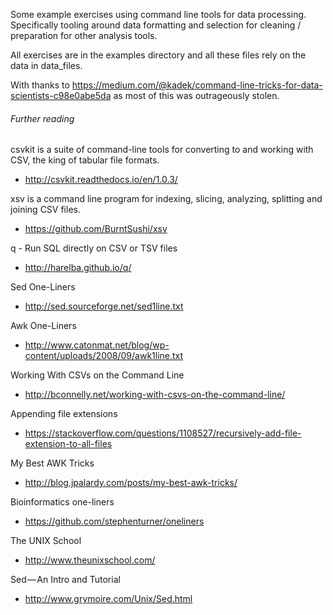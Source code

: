 Some example exercises using command line tools for data processing. Specifically tooling around data formatting and selection for cleaning / preparation for other analysis tools.

All exercises are in the examples directory and all these files rely on the data in data_files.

With thanks to https://medium.com/@kadek/command-line-tricks-for-data-scientists-c98e0abe5da as most of this was outrageously stolen.


###### Further reading

csvkit is a suite of command-line tools for converting to and working with CSV, the king of tabular file formats.
+ http://csvkit.readthedocs.io/en/1.0.3/

xsv is a command line program for indexing, slicing, analyzing, splitting and joining CSV files.
+ https://github.com/BurntSushi/xsv

q - Run SQL directly on CSV or TSV files
+ http://harelba.github.io/q/

Sed One-Liners
+ http://sed.sourceforge.net/sed1line.txt

Awk One-Liners
+ http://www.catonmat.net/blog/wp-content/uploads/2008/09/awk1line.txt

Working With CSVs on the Command Line
+ http://bconnelly.net/working-with-csvs-on-the-command-line/

Appending file extensions
+ https://stackoverflow.com/questions/1108527/recursively-add-file-extension-to-all-files

My Best AWK Tricks
+ http://blog.jpalardy.com/posts/my-best-awk-tricks/

Bioinformatics one-liners
+ https://github.com/stephenturner/oneliners

The UNIX School
+ http://www.theunixschool.com/

Sed — An Intro and Tutorial
+ http://www.grymoire.com/Unix/Sed.html
